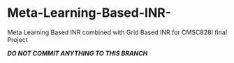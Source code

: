 # Meta-Learning-Based-INR-
Meta Learning Based INR combined with Grid Based INR for CMSC828I final Project

***DO NOT COMMIT ANYTHING TO THIS BRANCH***

